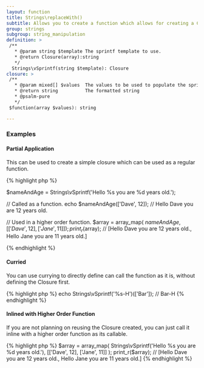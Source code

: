 ```yaml
---
layout: function
title: Strings\replaceWith()
subtitle: Allows you to create a function which allows for creating a Closure which is populated with a sprintf template. Which accepts the array of args to accept. This can either be used as part of a Higher Order Function such as array_map() or as part of a compiled/pipe function.
group: strings
subgroup: string_manipulation
definition: >
 /**
   * @param string $template The sprintf template to use.
   * @return Closure(array):string
   */
  Strings\vSprintf(string $template): Closure
closure: >
 /**
   * @param mixed[] $values  The values to be used to populate the sprintf template.
   * @return string          The formatted string
   * @psalm-pure
   */ 
 $function(array $values): string

---
```


### Examples

<div class="panel">
    <h4 class="panel__title">        Partial Application</h4>
    <div class="panel__content">
        <p>
            This can be used to create a simple closure which can be used as a regular function.
        </p>
{% highlight php %}

$nameAndAge = Strings\vSprintf('Hello %s you are %d years old.');

// Called as a function.
echo $nameAndAge(['Dave', 12]); // Hello Dave you are 12 years old.

// Used in a higher order function.
$array = array_map( $nameAndAge, [['Dave', 12], ['Jane', 11]]);
print_r($array); // [Hello Dave you are 12 years old., Hello Jane you are 11 years old.]

{% endhighlight %}
    </div>
</div>

<div class="panel">
    <h4 class="panel__title">        Curried</h4>
    <div class="panel__content">
        <p>
            You can use currying to directly define can call the function as it is, without defining the Closure first.
        </p>
{% highlight php %}
echo Strings\vSprintf('%s-H')(['Bar']); // Bar-H
{% endhighlight %}
    </div>
</div>
    
<div class="panel">
    <h4 class="panel__title">        Inlined with Higher Order Function</h4>
    <div class="panel__content">
        <p>
            If you are not planning on reusing the Closure created, you can just call it inline with a higher order function as its callable.
        </p>
{% highlight php %}
$array = array_map(
    Strings\vSprintf('Hello %s you are %d years old.'), 
    [['Dave', 12], ['Jane', 11]]
);
print_r($array); // [Hello Dave you are 12 years old., Hello Jane you are 11 years old.]
{% endhighlight %}
    </div>
</div>
